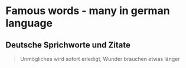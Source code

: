 # Famous words - many in german language

## Deutsche Sprichworte und Zitate

> Unmögliches wird sofort erledigt, Wunder brauchen etwas länger

